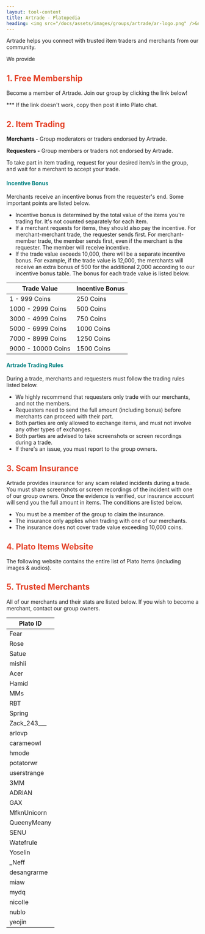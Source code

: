 ```yaml
---
layout: tool-content
title: Artrade - Platopedia
heading: <img src="/docs/assets/images/groups/artrade/ar-logo.png" />&nbsp;Artrade
---
```


<style>
h2 { color:#E44026 !important }
h4 { color:#008080 !important;font-size:var(--unit-text-B) !important }
</style>

<div class="linebreak"></div>

Artrade helps you connect with trusted item traders and merchants from our community.

<div class="content-contents text-left" data-open="true" data-icon="&#xf068;,&#xf067;">We provide <embed/></div>

<div class="linebreak"></div>

## 1. Free Membership

Become a member of Artrade. Join our group by clicking the link below!

<span class="content-link" data-url="https://plato.app/26b5stvrgkcdd" data-text="" data-copy="true"></span>

<p>*** If the link doesn't work, copy then post it into Plato chat.</p>

<div class="linebreak"></div>

## 2. Item Trading

**Merchants -** Group moderators or traders endorsed by Artrade.

**Requesters -** Group members or traders not endorsed by Artrade.

To take part in item trading, request for your desired item/s in the group, and wait for a merchant to accept your trade.

<div class="linebreak"></div>

#### Incentive Bonus

Merchants receive an incentive bonus from the requester's end. Some important points are listed below.

- Incentive bonus is determined by the total value of the items you're trading for. It's not counted separately for each item.
- If a merchant requests for items, they should also pay the incentive. For merchant-merchant trade, the requester sends first. For merchant-member trade, the member sends first, even if the merchant is the requester. The member will receive incentive.
- If the trade value exceeds 10,000, there will be a separate incentive bonus. For example, if the trade value is 12,000, the merchants will receive an extra bonus of 500 for the additional 2,000 according to our incentive bonus table. The bonus for each trade value is listed below.

<table class="table table-bordered">
    <thead>
        <tr>
            <th class="w-50">Trade Value</th>
            <th class="w-50">Incentive Bonus</th>
        </tr>
    </thead>
    <tbody>
        <tr>
            <td>1 - 999 Coins</td>
            <td>250 Coins</td>
        </tr>
        <tr>
            <td>1000 - 2999 Coins</td>
            <td>500 Coins</td>
        </tr>
        <tr>
            <td>3000 - 4999 Coins</td>
            <td>750 Coins</td>
        </tr>
        <tr>
            <td>5000 - 6999 Coins</td>
            <td>1000 Coins</td>
        </tr>
        <tr>
            <td>7000 - 8999 Coins</td>
            <td>1250 Coins</td>
        </tr>
        <tr>
            <td>9000 - 10000 Coins</td>
            <td>1500 Coins</td>
        </tr>        
    </tbody>
</table>

<div class="linebreak"></div>

#### Artrade Trading Rules

During a trade, merchants and requesters must follow the trading rules listed below.

- We highly recommend that requesters only trade with our merchants, and not the members.
- Requesters need to send the full amount (including bonus) before merchants can proceed with their part.
- Both parties are only allowed to exchange items, and must not involve any other types of exchanges.
- Both parties are advised to take screenshots or screen recordings during a trade.
- If there's an issue, you must report to the group owners.

<div class="linebreak"></div>

## 3. Scam Insurance

Artrade provides insurance for any scam related incidents during a trade. You must share screenshots or screen recordings of the incident with one of our group owners. Once the evidence is verified, our insurance account will send you the full amount in items. The conditions are listed below.

- You must be a member of the group to claim the insurance.
- The insurance only applies when trading with one of our merchants.
- The insurance does not cover trade value exceeding 10,000 coins.

<div class="linebreak"></div>

## 4. Plato Items Website

The following website contains the entire list of Plato Items (including images & audios).

<span class="content-link" data-url="https://platopedia.com/items" data-text="" data-copy="true"></span>

<div class="linebreak"></div>

## 5. Trusted Merchants

All of our merchants and their stats are listed below. If you wish to become a merchant, contact our group owners.

<table class="table table-bordered">
    <thead>
        <tr>
            <th class="">Plato ID</th>
        </tr>
    </thead>
    <tbody>
        <tr>
            <td>Fear</td>
        </tr>
        <tr>
            <td>Rose</td>
        </tr>
        <tr>
            <td>Satue</td>
        </tr>
        <tr>
            <td>mishii</td>
        </tr>
        <tr>
            <td>Acer</td>
        </tr>
        <tr>
            <td>Hamid</td>
        </tr>
        <tr>
            <td>MMs</td>
        </tr>        
        <tr>
            <td>RBT</td>
        </tr>
        <tr>
            <td>Spring</td>
        </tr>
        <tr>
            <td>Zack_243___</td>
        </tr>
        <tr>
            <td>arlovp</td>
        </tr>
        <tr>
            <td>carameowl</td>
        </tr>
        <tr>
            <td>hmode</td>
        </tr>
        <tr>
            <td>potatorwr</td>
        </tr>
        <tr>
            <td>userstrange</td>
        </tr>
        <tr>
            <td>3MM</td>
        </tr>
        <tr>
            <td>ADRlAN</td>
        </tr>
        <tr>
            <td>GAX</td>
        </tr>
        <tr>
            <td>MfknUnicorn</td>
        </tr>
        <tr>
            <td>QueenyMeany</td>
        </tr>
        <tr>
            <td>SENU</td>
        </tr>
        <tr>
            <td>Watefrule</td>
        </tr>
        <tr>
            <td>Yoselin</td>
        </tr>
        <tr>
            <td>_Neff</td>
        </tr>
        <tr>
            <td>desangrarme</td>
        </tr>
        <tr>
            <td>miaw</td>
        </tr>
        <tr>
            <td>mydq</td>
        </tr>
        <tr>
            <td>nicoIIe</td>
        </tr>
        <tr>
            <td>nublo</td>
        </tr>
        <tr>
            <td>yeojin</td>
        </tr>
    </tbody>
</table>

<div class="linebreak"></div>
